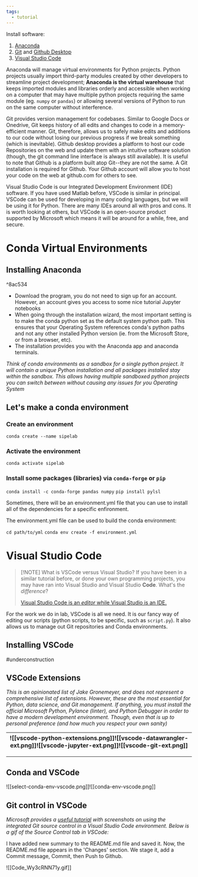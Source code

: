 ```yaml
---
tags:
  - tutorial
---
```


Install software:

1. [Anaconda](https://www.anaconda.com/download/success)
2. [Git](https://git-scm.com/downloads) and [Github Desktop](https://desktop.github.com/download/)
3. [Visual Studio Code](https://code.visualstudio.com/)

Anaconda will manage virtual environments for Python projects. Python projects usually import third-party modules created by other developers to streamline project development; **Anaconda is the virtual warehouse** that keeps imported modules and libraries orderly and accessible when working on a computer that may have multiple python projects requiring the same module (eg. `numpy` or `pandas`) or allowing several versions of Python to run on the same computer without interference.

Git provides version management for codebases. Similar to Google Docs or Onedrive, Git keeps history of all edits and changes to code in a memory-efficient manner. Git, therefore, allows us to safely make edits and additions to our code without losing our previous progress if we break something (which is inevitable). Github desktop provides a platform to host our code Repositories on the web and update them with an intuitive software solution (though, the git command line interface is always still available). It is useful to note that Github is a platform built atop Git--they are not the same. A Git installation is required for Github. Your Github account will allow you to host your code on the web at github.com for others to see. 

Visual Studio Code is our Integrated Development Environment (IDE) software. If you have used Matlab before, VSCode is similar in principal. VSCode can be used for developing in many coding languages, but we will be using it for Python. There are many IDEs around all with pros and cons. It is worth looking at others, but VSCode is an open-source product supported by Microsoft which means it will be around for a while, free, and secure. 



# Conda Virtual Environments

## Installing Anaconda

^8ac534

- Download the program, you do not need to sign up for an account. However, an account gives you access to some nice tutorial Jupyter notebooks
- When going through the installation wizard, the most important setting is to make the conda python set as the default system python path. This ensures that your Operating System references conda's python paths and not any other installed Python version (ie. from the Microsoft Store, or from a browser, etc). 
- The installation provides you with the Anaconda app and anaconda terminals. 

*Think of conda environments as a sandbox for a single python project. It will contain a unique Python installation and all packages installed stay within the sandbox. This allows having multiple sandboxed python projects you can switch between without causing any issues for you Operating System*

## Let's make a conda environment
### Create an environment
`conda create --name sipelab`
### Activate the environment
`conda activate sipelab`
### Install some packages (libraries) via `conda-forge` or `pip`
`conda install -c conda-forge pandas numpy`
`pip install pylsl`

Sometimes, there will be an environment.yml file that you can use to install all of the dependencies for a specific enfironment.

The environment.yml file can be used to build the conda environment:

`cd path/to/yml`
`conda env create -f environment.yml`


# Visual Studio Code


> [!NOTE] What is VSCode versus Visual Studio?
> If you have been in a similar tutorial before, or done your own programming projects, you may have ran into Visual Studio and Visual Studio **Code**. What's the *difference*?
>
> [Visual Studio Code is an _editor_ while Visual Studio is an IDE.](https://stackoverflow.com/posts/30586243/timeline)

For the work we do in lab, VSCode is all we need. It is our fancy way of editing our scripts (python scripts, to be specific, such as `script.py`). It also allows us to manage out Git repositories and Conda environments.  

## Installing VSCode
#underconstruction 

## VSCode Extensions

*This is an opinionated list of Jake Gronemeyer, and does not represent a comprehensive list of extensions. However, these are the most essential for Python, data science, and Git management. If anything, you must install the official Microsoft Python, Pylance (linter), and Python Debugger in order to have a modern development environment. Though, even that is up to personal preference (and how much you respect your own sanity)*

| ![[vscode-python-extensions.png]]![[vscode-datawrangler-ext.png]]![[vscode-jupyter-ext.png]]![[vscode-git-ext.png]] |
| ------------------------------------------------------------------------------------------------------------------- |

---
## Conda and VSCode

![[select-conda-env-vscode.png]]![[conda-env-vscode.png]]

## Git control in VSCode
*Microsoft provides a [useful tutorial](https://code.visualstudio.com/docs/sourcecontrol/overview) with screenshots on using the integrated Git source control in a Visual Studio Code environment. Below is a gif of the Source Control tab in VSCode:*

I have added new summary to the README.md file and saved it. Now, the README.md file appears in the 'Changes' section. We stage it, add a Commit message, Commit, then Push to Github.

![[Code_Wy3cRNN71y.gif]]

